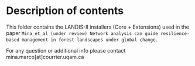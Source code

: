 # Description of contents

This folder contains the LANDIS-II installers (Core + Extensions) used in the paper `Mina_et_al (under review) Network analysis can guide resilience-based management in forest landscapes under global change`.

For any question or additional info please contact mina.marco[at]courrier.uqam.ca

